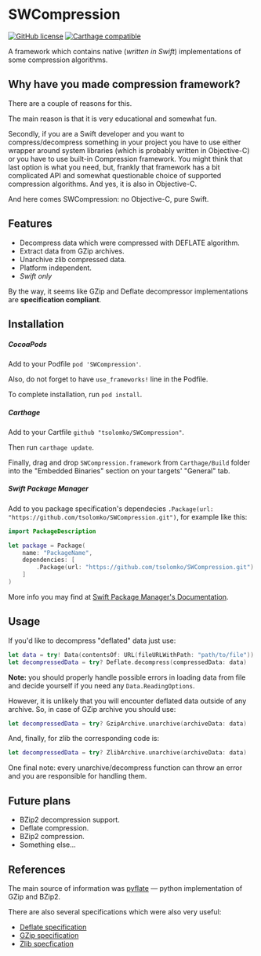 # SWCompression
[![GitHub license](https://img.shields.io/badge/license-MIT-lightgrey.svg)](https://raw.githubusercontent.com/tsolomko/SWCompression/master/LICENSE) [![Carthage compatible](https://img.shields.io/badge/Carthage-compatible-4BC51D.svg?style=flat)](https://github.com/Carthage/Carthage)

A framework which contains native (*written in Swift*)
implementations of some compression algorithms.

Why have you made compression framework?
----------------------------------------
There are a couple of reasons for this.

The main reason is that it is very educational and somewhat fun.

Secondly, if you are a Swift developer and you want to compress/decompress something in your project
you have to use either wrapper around system libraries (which is probably written in Objective-C)
or you have to use built-in Compression framework.
You might think that last option is what you need, but, frankly
that framework has a bit complicated API and somewhat questionable choice of supported compression algorithms. And yes, it is also in Objective-C.

And here comes SWCompression: no Objective-C, pure Swift.

Features
----------------
- Decompress data which were compressed with DEFLATE algorithm.
- Extract data from GZip archives.
- Unarchive zlib compressed data.
- Platform independent.
- _Swift only_

By the way, it seems like GZip and Deflate decompressor implementations are **specification compliant**.

Installation
----------------

##### CocoaPods
Add to your Podfile `pod 'SWCompression'`.

Also, do not forget to have `use_frameworks!` line in the Podfile.

To complete installation, run `pod install`.

##### Carthage
Add to  your Cartfile `github "tsolomko/SWCompression"`.

Then run `carthage update`.

Finally, drag and drop `SWCompression.framework` from `Carthage/Build` folder into the "Embedded Binaries" section on your targets' "General" tab.

##### Swift Package Manager
Add to you package specification's dependecies `.Package(url: "https://github.com/tsolomko/SWCompression.git")`, for example like this:
```swift
import PackageDescription

let package = Package(
    name: "PackageName",
    dependencies: [
        .Package(url: "https://github.com/tsolomko/SWCompression.git")
    ]
)
```

More info you may find at [Swift Package Manager's Documentation](https://github.com/apple/swift-package-manager/tree/master/Documentation).

Usage
-------
If you'd like to decompress "deflated" data just use:
```swift
let data = try! Data(contentsOf: URL(fileURLWithPath: "path/to/file"))
let decompressedData = try? Deflate.decompress(compressedData: data)
```
**Note:** you should properly handle possible errors in loading data from file
and decide yourself if you need any `Data.ReadingOptions`.

However, it is unlikely that you will encounter deflated data outside of any archive.
So, in case of GZip archive you should use:
```swift
let decompressedData = try? GzipArchive.unarchive(archiveData: data)
```

And, finally, for zlib the corresponding code is:
```swift
let decompressedData = try? ZlibArchive.unarchive(archiveData: data)
```

One final note: every unarchive/decompress function can throw an error and
you are responsible for handling them.

Future plans
-------------
- BZip2 decompression support.
- Deflate compression.
- BZip2 compression.
- Something else...

References
-----------
The main source of information was [pyflate](http://www.paul.sladen.org/projects/pyflate/) —
python implementation of GZip and BZip2.

There are also several specifications which were also very useful:
- [Deflate specification](https://www.ietf.org/rfc/rfc1951.txt)
- [GZip specification](https://www.ietf.org/rfc/rfc1952.txt)
- [Zlib specfication](https://www.ietf.org/rfc/rfc1950.txt)

